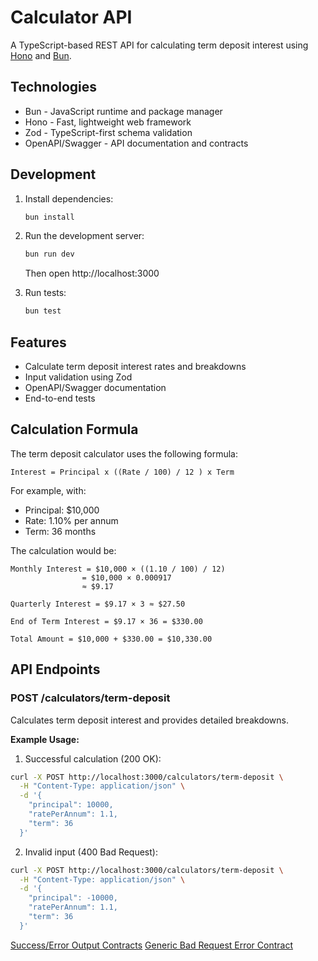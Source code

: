 # Calculator API

A TypeScript-based REST API for calculating term deposit interest using [Hono](https://hono.dev/) and [Bun](https://bun.sh/).

## Technologies

- Bun - JavaScript runtime and package manager
- Hono - Fast, lightweight web framework
- Zod - TypeScript-first schema validation
- OpenAPI/Swagger - API documentation and contracts

## Development

1. Install dependencies:
   ```bash
   bun install
   ```

2. Run the development server:
   ```bash
   bun run dev
   ```
   Then open http://localhost:3000

3. Run tests:
   ```bash
   bun test
   ```



## Features

- Calculate term deposit interest rates and breakdowns
- Input validation using Zod
- OpenAPI/Swagger documentation
- End-to-end tests

## Calculation Formula

The term deposit calculator uses the following formula:

```
Interest = Principal x ((Rate / 100) / 12 ) x Term
```

For example, with:
- Principal: $10,000
- Rate: 1.10% per annum
- Term: 36 months

The calculation would be:
```
Monthly Interest = $10,000 × ((1.10 / 100) / 12)
                = $10,000 × 0.000917
                ≈ $9.17

Quarterly Interest = $9.17 × 3 ≈ $27.50

End of Term Interest = $9.17 × 36 = $330.00

Total Amount = $10,000 + $330.00 = $10,330.00
```

## API Endpoints

### POST /calculators/term-deposit

Calculates term deposit interest and provides detailed breakdowns.

**Example Usage:**

1. Successful calculation (200 OK):
```bash
curl -X POST http://localhost:3000/calculators/term-deposit \
  -H "Content-Type: application/json" \
  -d '{
    "principal": 10000,
    "ratePerAnnum": 1.1,
    "term": 36
  }'
```

2. Invalid input (400 Bad Request):
```bash
curl -X POST http://localhost:3000/calculators/term-deposit \
  -H "Content-Type: application/json" \
  -d '{
    "principal": -10000,
    "ratePerAnnum": 1.1,
    "term": 36
  }'
```
[Success/Error Output Contracts](./src/term-deposit/openapi-contracts.ts)
[Generic Bad Request Error Contract](./src/openapi-shared-contracts.ts)
